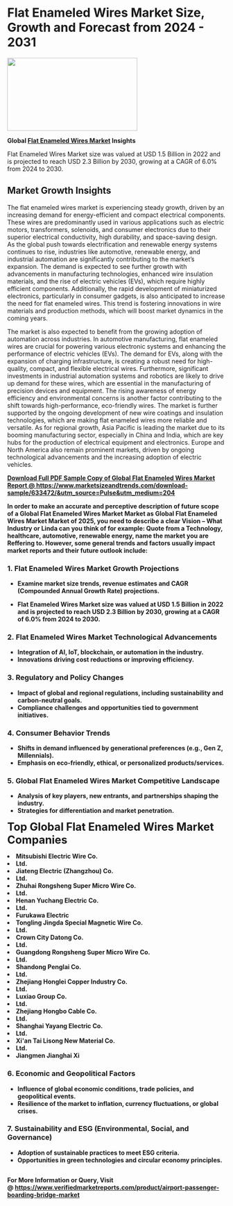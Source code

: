 <H1>Flat Enameled Wires Market Size, Growth and Forecast from 2024 - 2031</H1><img class="aligncenter size-medium wp-image-584254" src="https://thirdeyenews.in/wp-content/uploads/2024/09/Global-Market-Research-300x168.jpeg" alt="" width="300" height="168" /><p><strong>Global&nbsp;<a href="https://www.marketsizeandtrends.com/download-sample/633472/&amp;utm_source=Pulse&amp;utm_medium=204">Flat Enameled Wires Market</a> Insights</strong></p><p>Flat Enameled Wires Market size was valued at USD 1.5 Billion in 2022 and is projected to reach USD 2.3 Billion by 2030, growing at a CAGR of 6.0% from 2024 to 2030.</p><p><h2>Market Growth Insights</h2> <p>The flat enameled wires market is experiencing steady growth, driven by an increasing demand for energy-efficient and compact electrical components. These wires are predominantly used in various applications such as electric motors, transformers, solenoids, and consumer electronics due to their superior electrical conductivity, high durability, and space-saving design. As the global push towards electrification and renewable energy systems continues to rise, industries like automotive, renewable energy, and industrial automation are significantly contributing to the market’s expansion. The demand is expected to see further growth with advancements in manufacturing technologies, enhanced wire insulation materials, and the rise of electric vehicles (EVs), which require highly efficient components. Additionally, the rapid development of miniaturized electronics, particularly in consumer gadgets, is also anticipated to increase the need for flat enameled wires. This trend is fostering innovations in wire materials and production methods, which will boost market dynamics in the coming years.</p> <p><strong><a href="#"></a></strong></p> <p>The market is also expected to benefit from the growing adoption of automation across industries. In automotive manufacturing, flat enameled wires are crucial for powering various electronic systems and enhancing the performance of electric vehicles (EVs). The demand for EVs, along with the expansion of charging infrastructure, is creating a robust need for high-quality, compact, and flexible electrical wires. Furthermore, significant investments in industrial automation systems and robotics are likely to drive up demand for these wires, which are essential in the manufacturing of precision devices and equipment. The rising awareness of energy efficiency and environmental concerns is another factor contributing to the shift towards high-performance, eco-friendly wires. The market is further supported by the ongoing development of new wire coatings and insulation technologies, which are making flat enameled wires more reliable and versatile. As for regional growth, Asia Pacific is leading the market due to its booming manufacturing sector, especially in China and India, which are key hubs for the production of electrical equipment and electronics. Europe and North America also remain prominent markets, driven by ongoing technological advancements and the increasing adoption of electric vehicles. <p><strong><a href="#"></p><p><span class=""><strong>Download Full PDF Sample Copy of Global Flat Enameled Wires Market Report</strong> @ <a href="https://www.marketsizeandtrends.com/download-sample/633472/&amp;utm_source=Pulse&amp;utm_medium=204" target="_blank">https://www.marketsizeandtrends.com/download-sample/633472/&amp;utm_source=Pulse&amp;utm_medium=204</a></span></p><p>In order to make an accurate and perceptive description of future scope of a Global&nbsp;Flat Enameled Wires Market Market as Global&nbsp;Flat Enameled Wires Market Market of 2025, you need to describe a clear Vision &ndash; What Industry or Linda can you think of for example: Quote from a Technology, healthcare, automotive, renewable energy, name the market you are Reffering to. However, some general trends and factors usually impact market reports and their future outlook include:</p><h3>1.&nbsp;<strong>Flat Enameled Wires Market Growth Projections</strong></h3><ul><li>Examine market size trends, revenue estimates and CAGR (Compounded Annual Growth Rate) projections.</li><li><p>Flat Enameled Wires Market size was valued at USD 1.5 Billion in 2022 and is projected to reach USD 2.3 Billion by 2030, growing at a CAGR of 6.0% from 2024 to 2030.</p></li></ul><h3>2.&nbsp;<strong>Flat Enameled Wires Market Technological Advancements</strong></h3><ul><li>Integration of AI, IoT, blockchain, or automation in the industry.</li><li>Innovations driving cost reductions or improving efficiency.</li></ul><h3>3.&nbsp;<strong>Regulatory and Policy Changes</strong></h3><ul><li>Impact of global and regional regulations, including sustainability and carbon-neutral goals.</li><li>Compliance challenges and opportunities tied to government initiatives.</li></ul><h3>4.&nbsp;<strong>Consumer Behavior Trends</strong></h3><ul><li>Shifts in demand influenced by generational preferences (e.g., Gen Z, Millennials).</li><li>Emphasis on eco-friendly, ethical, or personalized products/services.</li></ul><h3>5.&nbsp;<strong>Global Flat Enameled Wires Market Competitive Landscape</strong></h3><ul><li>Analysis of key players, new entrants, and partnerships shaping the industry.</li><li>Strategies for differentiation and market penetration.</li></ul><p data-pm-slice="1 1 []"><span style="color: inherit; font-family: inherit; font-size: 25px;">Top Global Flat Enameled Wires Market Companies</span></p><div class="" data-test-id=""><p><li>Mitsubishi Electric Wire Co.</li><li> Ltd.</li><li> Jiateng Electric (Zhangzhou) Co.</li><li> Ltd.</li><li> Zhuhai Rongsheng Super Micro Wire Co.</li><li> Ltd.</li><li> Henan Yuchang Electric Co.</li><li> Ltd.</li><li> Furukawa Electric</li><li> Tongling Jingda Special Magnetic Wire Co.</li><li> Ltd.</li><li> Crown City Datong Co.</li><li> Ltd.</li><li> Guangdong Rongsheng Super Micro Wire Co.</li><li> Ltd.</li><li> Shandong Penglai Co.</li><li> Ltd.</li><li> Zhejiang Honglei Copper Industry Co.</li><li> Ltd.</li><li> Luxiao Group Co.</li><li> Ltd.</li><li> Zhejiang Hongbo Cable Co.</li><li> Ltd.</li><li> Shanghai Yayang Electric Co.</li><li> Ltd.</li><li> Xi'an Tai Lisong New Material Co.</li><li> Ltd.</li><li> Jiangmen Jianghai Xi</li></p></div><h3>6.&nbsp;<strong>Economic and Geopolitical Factors</strong></h3><ul><li>Influence of global economic conditions, trade policies, and geopolitical events.</li><li>Resilience of the market to inflation, currency fluctuations, or global crises.</li></ul><h3>7.&nbsp;<strong>Sustainability and ESG (Environmental, Social, and Governance)</strong></h3><ul><li>Adoption of sustainable practices to meet ESG criteria.</li><li>Opportunities in green technologies and circular economy principles.</li></ul><h2><strong style="font-size: 14px;">For More Information or Query, Visit @&nbsp;</strong><a style="background-color: #ffffff; font-size: 14px;" href="https://www.marketsizeandtrends.com/report/flat-enameled-wires-market/" target="_blank">https://www.verifiedmarketreports.com/product/airport-passenger-boarding-bridge-market</a></h2>
